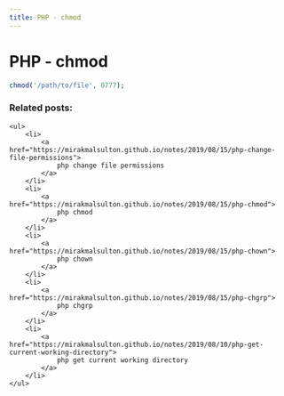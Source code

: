 ```yaml
---
title: PHP - chmod
---
```


<h1 class="header">PHP - chmod</h1>

```php
chmod('/path/to/file', 0777);
```


<div class="related_posts_block">
    <h3>Related posts:</h3>

    <ul>
        <li>
            <a href="https://mirakmalsulton.github.io/notes/2019/08/15/php-change-file-permissions">
                php change file permissions
            </a>
        </li>
        <li>
            <a href="https://mirakmalsulton.github.io/notes/2019/08/15/php-chmod">
                php chmod
            </a>
        </li>
        <li>
            <a href="https://mirakmalsulton.github.io/notes/2019/08/15/php-chown">
                php chown
            </a>
        </li>
		<li>
            <a href="https://mirakmalsulton.github.io/notes/2019/08/15/php-chgrp">
                php chgrp
            </a>
        </li>
		<li>
            <a href="https://mirakmalsulton.github.io/notes/2019/08/10/php-get-current-working-directory">
                php get current working directory
            </a>
        </li>
    </ul>
</div>